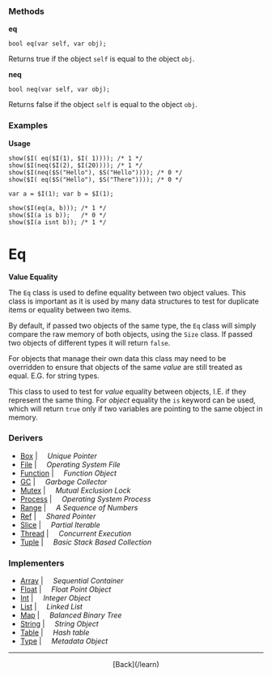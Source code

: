   <div class="row">
  <div class="col-xs-6 col-md-6">

### Methods

__eq__

    bool eq(var self, var obj);

Returns true if the object `self` is equal to the object `obj`.

__neq__

    bool neq(var self, var obj);

Returns false if the object `self` is equal to the object `obj`.

### Examples

__Usage__

    show($I( eq($I(1), $I( 1)))); /* 1 */
    show($I(neq($I(2), $I(20)))); /* 1 */
    show($I(neq($S("Hello"), $S("Hello")))); /* 0 */
    show($I( eq($S("Hello"), $S("There")))); /* 0 */
    
    var a = $I(1); var b = $I(1);
    
    show($I(eq(a, b))); /* 1 */
    show($I(a is b));   /* 0 */
    show($I(a isnt b)); /* 1 */
    



  </div>
  <div class="col-xs-6 col-md-6">

# Eq
__Value Equality__

The `Eq` class is used to define equality between two object values. This class is important as it is used by many data structures to test for duplicate items or equality between two items.

By default, if passed two objects of the same type, the `Eq` class will simply compare the raw memory of both objects, using the `Size` class. If passed two objects of different types it will return `false`.

For objects that manage their own data this class may need to be overridden to ensure that objects of the same _value_ are still treated as equal. E.G. for string types.

This class to used to test for _value_ equality between objects, I.E. if they represent the same thing. For _object_ equality the `is` keyword can be used, which will return `true` only if two variables are pointing to the same object in memory.

### Derivers

* <span class="docitem">[Box](/learn/box)</span> | &nbsp; &nbsp;   _Unique Pointer_
* <span class="docitem">[File](/learn/file)</span> | &nbsp; &nbsp;   _Operating System File_
* <span class="docitem">[Function](/learn/function)</span> | &nbsp; &nbsp;   _Function Object_
* <span class="docitem">[GC](/learn/gc)</span> | &nbsp; &nbsp;   _Garbage Collector_
* <span class="docitem">[Mutex](/learn/mutex)</span> | &nbsp; &nbsp;   _Mutual Exclusion Lock_
* <span class="docitem">[Process](/learn/process)</span> | &nbsp; &nbsp;   _Operating System Process_
* <span class="docitem">[Range](/learn/range)</span> | &nbsp; &nbsp;   _A Sequence of Numbers_
* <span class="docitem">[Ref](/learn/ref)</span> | &nbsp; &nbsp;   _Shared Pointer_
* <span class="docitem">[Slice](/learn/slice)</span> | &nbsp; &nbsp;   _Partial Iterable_
* <span class="docitem">[Thread](/learn/thread)</span> | &nbsp; &nbsp;   _Concurrent Execution_
* <span class="docitem">[Tuple](/learn/tuple)</span> | &nbsp; &nbsp;   _Basic Stack Based Collection_
### Implementers

* <span class="docitem">[Array](/learn/array)</span> | &nbsp; &nbsp;   _Sequential Container_
* <span class="docitem">[Float](/learn/float)</span> | &nbsp; &nbsp;   _Float Point Object_
* <span class="docitem">[Int](/learn/int)</span> | &nbsp; &nbsp;   _Integer Object_
* <span class="docitem">[List](/learn/list)</span> | &nbsp; &nbsp;   _Linked List_
* <span class="docitem">[Map](/learn/map)</span> | &nbsp; &nbsp;   _Balanced Binary Tree_
* <span class="docitem">[String](/learn/string)</span> | &nbsp; &nbsp;   _String Object_
* <span class="docitem">[Table](/learn/table)</span> | &nbsp; &nbsp;   _Hash table_
* <span class="docitem">[Type](/learn/type)</span> | &nbsp; &nbsp;   _Metadata Object_

* * *

  <p style="text-align:center;">
[Back](/learn)
  </p>

  </div>
  </div>
